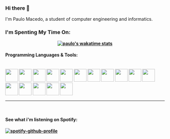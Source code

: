 ### Hi there 👋

I'm Paulo Macedo, a student of computer engineering and informatics.  
<b r/>

<div align="center">
<h3 align="left">I'm Spenting My Time On:</h3>

[![paulo's wakatime stats](https://github-readme-stats.vercel.app/api/wakatime?username=PauloMacedo&langs_count=6)](https://wakatime.com/@PauloMacedo)
</div>

  <h4> Programming Languages & Tools: </h4>
<div style="display: inline_block"><br>
  <img height="40em" width="40em" src="https://cdn.jsdelivr.net/gh/devicons/devicon/icons/java/java-original.svg" />
  <img height="40em" width="40em" src="https://cdn.jsdelivr.net/gh/devicons/devicon/icons/python/python-original.svg" />
  <img height="40em" width="40em" src="https://cdn.jsdelivr.net/gh/devicons/devicon/icons/html5/html5-original.svg" />
  <img height="40em" width="40em" src="https://cdn.jsdelivr.net/gh/devicons/devicon/icons/javascript/javascript-original.svg" />
  <img height="40em" width="40em" src="https://cdn.jsdelivr.net/gh/devicons/devicon/icons/css3/css3-original.svg" />
  <img height="40em" width="40em" src="https://cdn.jsdelivr.net/gh/devicons/devicon/icons/linux/linux-original.svg" />
  <img height="40em" width="40em" src="https://cdn.jsdelivr.net/gh/devicons/devicon/icons/git/git-original.svg" />
  <img height="40em" width="40em" src="https://cdn.jsdelivr.net/gh/devicons/devicon/icons/sqlite/sqlite-original.svg" />
  <img height="40em" width="40em" src="https://cdn.jsdelivr.net/gh/devicons/devicon/icons/mysql/mysql-plain.svg" />
  <img height="40em" width="40em" src="https://cdn.jsdelivr.net/gh/devicons/devicon/icons/c/c-original.svg" />
  <img height="40em" width="40em" src="https://cdn.jsdelivr.net/gh/devicons/devicon/icons/cplusplus/cplusplus-original.svg" />
  <img height="40em" width="40em" src="https://cdn.jsdelivr.net/gh/devicons/devicon/icons/arduino/arduino-original.svg" />
  <img height="40em" width="40em" src="https://cdn.jsdelivr.net/gh/devicons/devicon/icons/bash/bash-original.svg" />
  <img height="40em" width="40em" src="https://cdn.jsdelivr.net/gh/devicons/devicon/icons/vim/vim-original.svg" />
  <img height="40em" width="40em" src="https://cdn.jsdelivr.net/gh/devicons/devicon/icons/ubuntu/ubuntu-plain.svg" />
  <img height="40em" width="40em" src="https://cdn.jsdelivr.net/gh/devicons/devicon/icons/matlab/matlab-original.svg" />
          
          

</div>
  
 ---
 
<br />
  
<h4> See what i'm listening on Spotify: </h4>
  
  [![spotify-github-profile](https://spotify-github-profile.vercel.app/api/view?uid=paulomacsrm13&cover_image=true&theme=novatorem&bar_color=4fb14e&bar_color_cover=false)](https://spotify-github-profile.vercel.app/api/view?uid=paulomacsrm13&redirect=true)
  
